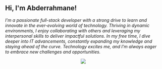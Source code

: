 <h2> Hi, I'm Abderrahmane!</h2>
<p><em>I’m a passionate full-stack developer with a strong drive to learn and innovate in the ever-evolving world of technology. Thriving in dynamic environments, I enjoy collaborating with others and leveraging my interpersonal skills to deliver impactful solutions. In my free time, I dive deeper into IT advancements, constantly expanding my knowledge and staying ahead of the curve. Technology excites me, and I’m always eager to embrace new challenges and opportunities. </br>
</em></p>

<p align="center">
  <a href="https://skillicons.dev">
    <img src="https://skillicons.dev/icons?i=html,css,js,bootstrap,tailwind,jest,react,express,nodejs,mongodb,java,git,bash,linux" />
  </a>
</p>
